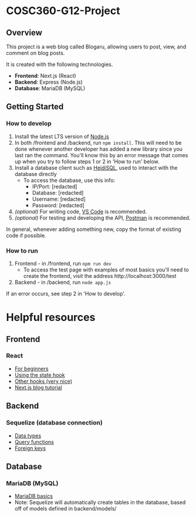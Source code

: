 # COSC360-G12-Project

## Overview
This project is a web blog called Blogaru, allowing users to post, view, and comment on blog posts.

It is created with the following technologies.

- <b>Frontend</b>: Next.js (React)
- <b>Backend</b>: Express (Node.js)
- <b>Database</b>: MariaDB (MySQL)

## Getting Started
### How to develop

1. Install the latest LTS version of [Node.js](https://nodejs.org/en/)
2. In both /frontend and /backend, run `npm install`. This will need to be done whenever another developer has added a new library since you last ran the command. You'll know this by an error message that comes up when you try to follow steps 1 or 2 in 'How to run' below.
3. Install a database client such as [HeidiSQL](https://www.heidisql.com/), used to interact with the database directly
    - To access the database, use this info:
      - IP/Port: [redacted]
      - Database: [redacted]
      - Username: [redacted]
      - Password: [redacted]
4. <i>(optional)</i> For writing code, [VS Code](https://code.visualstudio.com/) is recommended.
5. <i>(optional)</i> For testing and developing the API, [Postman](https://www.postman.com/downloads/) is recommended.

In general, whenever adding something new, copy the format of existing code if possible.

### How to run

1. Frontend - in /frontend, run `npm run dev`
    - To access the test page with examples of most basics you'll need to create the frontend, visit the address http://localhost:3000/test
2. Backend - in /backend, run `node app.js`

If an error occurs, see step 2 in 'How to develop'.


# Helpful resources

## Frontend
### React
- [For beginners](https://www.freecodecamp.org/news/react-components-jsx-props-for-beginners/)
- [Using the state hook](https://reactjs.org/docs/hooks-state.html)
- [Other hooks (very nice)](https://reactjs.org/docs/hooks-overview.html)
- [Next.js blog tutorial](https://nextjs.org/learn/basics/create-nextjs-app)

## Backend
### Sequelize (database connection)
- [Data types](https://codewithhugo.com/sequelize-data-types-a-practical-guide/)
- [Query functions](https://sequelize.org/master/manual/model-querying-basics.html)
- [Foreign keys](https://stackoverflow.com/a/23035179/1807012)

## Database
### MariaDB (MySQL)
- [MariaDB basics](https://mariadb.com/kb/en/mariadb-basics/)
- Note: Sequelize will automatically create tables in the database, based off of models defined in backend/models/
